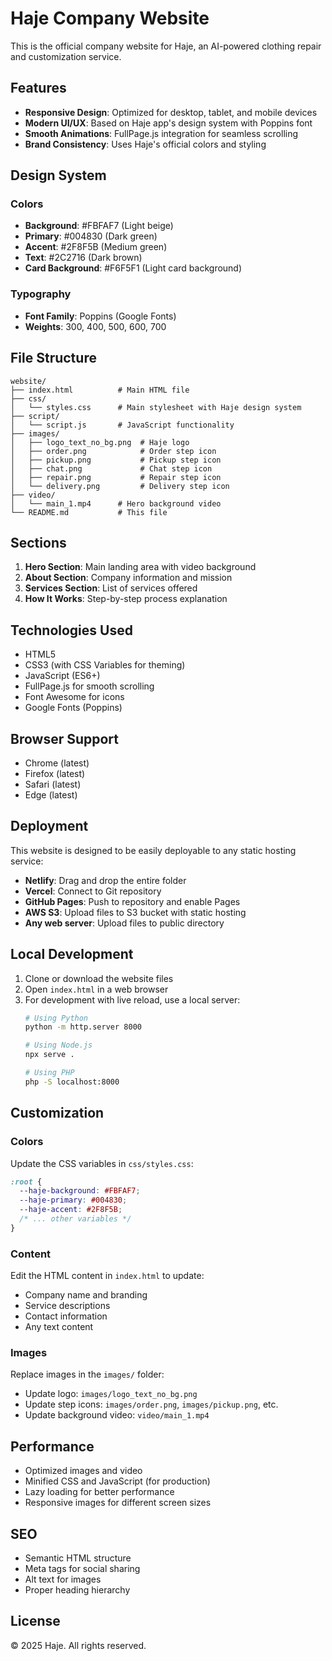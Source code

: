 # Haje Company Website

This is the official company website for Haje, an AI-powered clothing repair and customization service.

## Features

- **Responsive Design**: Optimized for desktop, tablet, and mobile devices
- **Modern UI/UX**: Based on Haje app's design system with Poppins font
- **Smooth Animations**: FullPage.js integration for seamless scrolling
- **Brand Consistency**: Uses Haje's official colors and styling

## Design System

### Colors
- **Background**: #FBFAF7 (Light beige)
- **Primary**: #004830 (Dark green)
- **Accent**: #2F8F5B (Medium green)
- **Text**: #2C2716 (Dark brown)
- **Card Background**: #F6F5F1 (Light card background)

### Typography
- **Font Family**: Poppins (Google Fonts)
- **Weights**: 300, 400, 500, 600, 700

## File Structure

```
website/
├── index.html          # Main HTML file
├── css/
│   └── styles.css      # Main stylesheet with Haje design system
├── script/
│   └── script.js       # JavaScript functionality
├── images/
│   ├── logo_text_no_bg.png  # Haje logo
│   ├── order.png            # Order step icon
│   ├── pickup.png           # Pickup step icon
│   ├── chat.png             # Chat step icon
│   ├── repair.png           # Repair step icon
│   └── delivery.png         # Delivery step icon
├── video/
│   └── main_1.mp4      # Hero background video
└── README.md           # This file
```

## Sections

1. **Hero Section**: Main landing area with video background
2. **About Section**: Company information and mission
3. **Services Section**: List of services offered
4. **How It Works**: Step-by-step process explanation

## Technologies Used

- HTML5
- CSS3 (with CSS Variables for theming)
- JavaScript (ES6+)
- FullPage.js for smooth scrolling
- Font Awesome for icons
- Google Fonts (Poppins)

## Browser Support

- Chrome (latest)
- Firefox (latest)
- Safari (latest)
- Edge (latest)

## Deployment

This website is designed to be easily deployable to any static hosting service:

- **Netlify**: Drag and drop the entire folder
- **Vercel**: Connect to Git repository
- **GitHub Pages**: Push to repository and enable Pages
- **AWS S3**: Upload files to S3 bucket with static hosting
- **Any web server**: Upload files to public directory

## Local Development

1. Clone or download the website files
2. Open `index.html` in a web browser
3. For development with live reload, use a local server:
   ```bash
   # Using Python
   python -m http.server 8000
   
   # Using Node.js
   npx serve .
   
   # Using PHP
   php -S localhost:8000
   ```

## Customization

### Colors
Update the CSS variables in `css/styles.css`:
```css
:root {
  --haje-background: #FBFAF7;
  --haje-primary: #004830;
  --haje-accent: #2F8F5B;
  /* ... other variables */
}
```

### Content
Edit the HTML content in `index.html` to update:
- Company name and branding
- Service descriptions
- Contact information
- Any text content

### Images
Replace images in the `images/` folder:
- Update logo: `images/logo_text_no_bg.png`
- Update step icons: `images/order.png`, `images/pickup.png`, etc.
- Update background video: `video/main_1.mp4`

## Performance

- Optimized images and video
- Minified CSS and JavaScript (for production)
- Lazy loading for better performance
- Responsive images for different screen sizes

## SEO

- Semantic HTML structure
- Meta tags for social sharing
- Alt text for images
- Proper heading hierarchy

## License

© 2025 Haje. All rights reserved.
